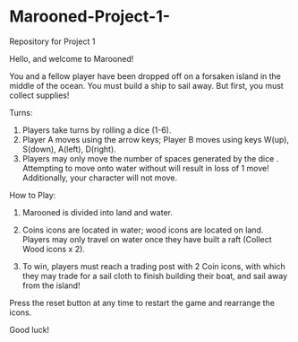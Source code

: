 # Marooned-Project-1-
Repository for Project 1

Hello, and welcome to Marooned!

You and a fellow player have been dropped off on a forsaken island in the middle of the ocean. You must build a ship to sail away. But first, you must collect supplies!

Turns:

1) Players take turns by rolling a dice (1-6).
2) Player A moves using the arrow keys; Player B moves using keys W(up), S(down), A(left), D(right).
2) Players may only move the number of spaces generated by the dice . Attempting to move onto water without will result in loss of 1 move! Additionally, your character will not move.


How to Play:

  1) Marooned is divided into land and water.  

  2) Coins icons are located in water; wood icons are located on land. Players may only travel on water once they have built a raft (Collect Wood icons x 2).

  3) To win, players must reach a trading post with 2 Coin icons, with which they may trade for a sail cloth to finish building their boat, and sail away from the island!

Press the reset button at any time to restart the game and rearrange the icons.

Good luck!
